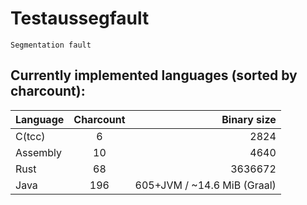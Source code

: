 # Testaussegfault
`Segmentation fault`

## Currently implemented languages (sorted by charcount):

| Language  | Charcount |                  Binary size |
|-----------|:---------:|-----------------------------:|
| C(tcc)    |    6      |                         2824 |
| Assembly  |    10     |                         4640 |
| Rust      |    68     |                      3636672 |
| Java      |    196    | 605+JVM  / ~14.6 MiB (Graal) |
